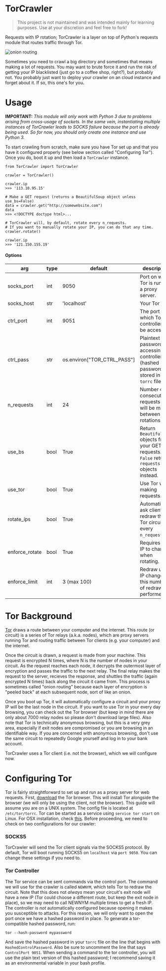 # TorCrawler

> This project is not maintained and was intended mainly for learning purposes. Use at your discretion and feel free to fork!

Requests with IP rotation; TorCrawler is a layer on top of Python's requests module that routes traffic through Tor.

![onion routing](https://www.tribler.org/img/anonymity3.png)

Sometimes you need to crawl a big directory and sometimes that means making a lot of requests. You may want to brute force it and run the risk of getting your IP blacklisted (just go to a coffee shop, right?), but probably not. You probably just want to deploy your crawler on an cloud instance and forget about it. If so, this one's for you.

# Usage
**IMPORTANT:** *This module will only work with Python 3 due to problems arising from cross-usage of sockets. In the same vein, instantiating multiple instances of TorCrawler leads to SOCKS failure because the port is already being used. So for now, you should only create one instance and use Python 3.*

To start crawling from scratch, make sure you have Tor set up and that you have it configured properly (see below section called "Configuring Tor"). Once you do, boot it up and then load a `TorCrawler` instance.

    from TorCrawler import TorCrawler

    crawler = TorCrawler()

    crawler.ip
    >>> '113.10.95.15'

    # Make a GET request (returns a BeautifulSoup object unless use_bs=False)
    data = crawler.get("http://somewebsite.com")
    data
    >>> <!DOCTYPE doctype html>...

    # TorCrawler will, by default, rotate every n_requests.
    # If you want to manually rotate your IP, you can do that any time.
    crawler.rotate()

    crawler.ip
    >>> '121.150.155.19'

#### Options

arg | type | default | description
 --- | --- | --- | ---
socks_port | int | 9050 | Port on which Tor is running a proxy server.
 socks_host | str | 'localhost' | Your Tor host.
 ctrl_port | int | 9051 | The port at which Tor's controller can be accessed.
 ctrl_pass | str | os.environ["TOR_CTRL_PASS"] | Plaintext password for accessing controller (hashed password stored in your `torrc` file).
 n_requests | int | 24 | Number of consecutive requests that will be made between rotations.
 use_bs | bool | True | Return `BeautifulSoup` objects from your GET requests. `False` returns `requests` objects instead.
use_tor | bool | True | Use Tor when making requests.
rotate_ips | bool | True | Automatically ask client to redraw the Tor circuit every `n_requests`.
enforce_rotate | bool | True | Requires your IP to change when rotating.
enforce_limit | int | 3 (max 100) | Redraw until IP changes or this number of redraws is performed.


<!--You can also do more complicated things with Xpaths and large batches
of requests.

**TODO** merge CrawlerCache with TorCrawler.

Initiliaze a `CrawlerCache` loaded with your URL and an xpath along which we should extract data, e.g.

    # The request url
    base_url = ["http://somepage.somewebsite.com?=","&type=somethingelse&foo=bar"]
    # The success xpath
    xpath = "//html//body/div[@id='page']/div[@id='main']/div[@id='content']/div[@class='view']/div[@class='view-content']/div[@class='views-row']/text()"
    # Spin up the crawler
    crawler = CrawlerCache(base_url=base_url, success_xpath=xpath, enforce_rotate=False)

Note that the `base_url` is split on each parameter you pass. `crawl_get` takes an array of params (even if length=1). Iterate through whatever parameters you need and parse the HTML (TorCrawler uses Beautiful Soup). Here is an example:

    for i in range(5):
        html = crawler.crawl_get([i])
        for h in html.findAll("div", {"class":"views-row"}):
            first_name, last_name = get_names(h.h3.text)
            email_parsed = h.find("a", {"class":"mailto"})
            email = None
            if email_parsed:
                email = email_parsed.text
                datum = {"first_name": first_name, "last_name": last_name, "email": email}
            if datum["email"]:
                crawler.write_datum(datum)

Both response data and made requests are pickled so if the crawler stops it can be resumed at the place it left off. Use the following to resume a CrawlerCache:

    crawler.load_data()
-->
# Tor Background
[Tor](https://www.torproject.org/) draws a route between your computer and the internet. This route (or circuit) is a series of Tor relays (a.k.a. nodes), which are proxy servers running Tor and routing traffic between Tor clients (e.g. your computer) and the internet.

Once the circuit is drawn, a request is made from your machine. This request is encrypted N times, where N is the number of nodes in your circuit. As the request reaches each node, it decrypts the outermost layer of encryption and passes the traffic to the next relay. The final relay makes the request to the server, recieves the response, and shuttles the traffic (again encrypted N times) back along the circuit it came from. This process is sometimes called "onion routing" because each layer of encryption is "peeled back" at each subsequent node, sort of like an onion.

Once you boot up Tor, it will automatically configure a circuit and your proxy IP will be the last node in the circuit. If you want to use Tor in your every day browsing, you can check out the Tor browser (but keep in mind there are only about 7000 relay nodes so please don't download large files). Also note that Tor is technically anonymous browsing, but this is a very grey area, especially if exit nodes are compromised or you are browsing in an identifiable way. If you are concerned with anonymous browsing, don't use the same circuit to repeatedly Google yourself and log in to your bank account.

TorCrawler uses a Tor client (i.e. not the browser), which we will configure now.

# Configuring Tor
Tor is fairly straightforward to set up and run as a proxy server for web requests. First, [download](https://www.torproject.org/projects/torbrowser.html.en) the Tor browser. This will install Tor alongside the browser (we will only be using the client, not the browser). This guide will assume you are on a UNIX system. The config file is located at `/etc/tor/torrc`. Tor can be started as a service using `service tor start` on Linux. For OSX installation, check [this](https://www.torproject.org/docs/tor-doc-osx.html.en). Before proceeding, we need to check on two configurations for our crawler:

### SOCKS5
TorCrawler will send the Tor client signals via the SOCKS5 protocol. By default, Tor will boot running SOCKS5 on `localhost` via `port 9050`. You can change these settings if you need to.

### Tor Controller
The Tor service can be sent commands via the control port. The command we will use for the crawler is called `NEWNYM`, which tells Tor to redraw the circuit. Note that this does not *always* mean your circuit's exit node will have a new IP (Tor could choose a different route, but keep the exit node in place), so we may need to call NEWNYM multiple times to get a fresh IP. The controller is *not* automatically configured because opening it makes you susceptible to attacks. For this reason, we will only want to open the port once we have a hashed password in place. To generate a tor-compatible hashed password, run:

    tor --hash-password mypassword

And save the hashed password in your `torrc` file on the line that begins with `HashedControlPassword`. Also be sure to uncomment the line that says `ControlPort 9051`. When sending a command to the tor controller, you will use the plain text version of this hashed password; I recommend saving it as an environmental variable in your bash profile.


<!--### CrawlerCache Options
    base_url: [<string>, ...]                           The root page of the website you're crawling.
    success_xpath: <string>                             An xpath outlining how to crawl a response HTML page
    data_path: <string> (default "./data.pickle")       Path of the pickled data file
    req_path: <string> (default "./reqs_done.pickle")   Path of the pickled requests dump, i.e. the requests you've completed.
-->
